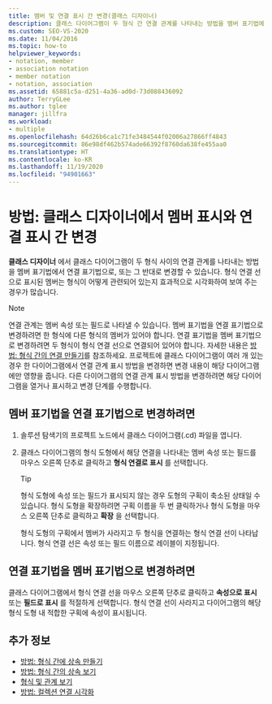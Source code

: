 ```yaml
---
title: 멤버 및 연결 표시 간 변경(클래스 디자이너)
description: 클래스 다이어그램이 두 형식 간 연결 관계를 나타내는 방법을 멤버 표기법에서 연결 표기법으로, 또는 그 반대로 변경하는 방법을 알아봅니다.
ms.custom: SEO-VS-2020
ms.date: 11/04/2016
ms.topic: how-to
helpviewer_keywords:
- notation, member
- association notation
- member notation
- notation, association
ms.assetid: 65881c5a-d251-4a36-ad0d-73d088436092
author: TerryGLee
ms.author: tglee
manager: jillfra
ms.workload:
- multiple
ms.openlocfilehash: 64d26b6ca1c71fe3484544f02006a27866ff4843
ms.sourcegitcommit: 86e98df462b574ade66392f8760da638fe455aa0
ms.translationtype: HT
ms.contentlocale: ko-KR
ms.lasthandoff: 11/19/2020
ms.locfileid: "94901663"
---
```

# <a name="how-to-change-between-member-notation-and-association-notation-in-class-designer"></a>방법: 클래스 디자이너에서 멤버 표시와 연결 표시 간 변경

**클래스 디자이너** 에서 클래스 다이어그램이 두 형식 사이의 연결 관계를 나타내는 방법을 멤버 표기법에서 연결 표기법으로, 또는 그 반대로 변경할 수 있습니다. 형식 연결 선으로 표시된 멤버는 형식이 어떻게 관련되어 있는지 효과적으로 시각화하여 보여 주는 경우가 많습니다.

> [!NOTE]
> 연결 관계는 멤버 속성 또는 필드로 나타낼 수 있습니다. 멤버 표기법을 연결 표기법으로 변경하려면 한 형식에 다른 형식의 멤버가 있어야 합니다. 연결 표기법을 멤버 표기법으로 변경하려면 두 형식이 형식 연결 선으로 연결되어 있어야 합니다. 자세한 내용은 [방법: 형식 간의 연결 만들기](how-to-create-associations-between-types.md)를 참조하세요. 프로젝트에 클래스 다이어그램이 여러 개 있는 경우 한 다이어그램에서 연결 관계 표시 방법을 변경하면 변경 내용이 해당 다이어그램에만 영향을 줍니다. 다른 다이어그램의 연결 관계 표시 방법을 변경하려면 해당 다이어그램을 열거나 표시하고 변경 단계를 수행합니다.

## <a name="to-change-member-notation-to-association-notation"></a>멤버 표기법을 연결 표기법으로 변경하려면

1. 솔루션 탐색기의 프로젝트 노드에서 클래스 다이어그램(.cd) 파일을 엽니다.

2. 클래스 다이어그램의 형식 도형에서 해당 연결을 나타내는 멤버 속성 또는 필드를 마우스 오른쪽 단추로 클릭하고 **형식 연결로 표시** 를 선택합니다.

    > [!TIP]
    > 형식 도형에 속성 또는 필드가 표시되지 않는 경우 도형의 구획이 축소된 상태일 수 있습니다. 형식 도형을 확장하려면 구획 이름을 두 번 클릭하거나 형식 도형을 마우스 오른쪽 단추로 클릭하고 **확장** 을 선택합니다.

    형식 도형의 구획에서 멤버가 사라지고 두 형식을 연결하는 형식 연결 선이 나타납니다. 형식 연결 선은 속성 또는 필드 이름으로 레이블이 지정됩니다.

## <a name="to-change-association-notation-to-member-notation"></a>연결 표기법을 멤버 표기법으로 변경하려면

클래스 다이어그램에서 형식 연결 선을 마우스 오른쪽 단추로 클릭하고 **속성으로 표시** 또는 **필드로 표시** 를 적절하게 선택합니다. 형식 연결 선이 사라지고 다이어그램의 해당 형식 도형 내 적합한 구획에 속성이 표시됩니다.

## <a name="see-also"></a>추가 정보

- [방법: 형식 간에 상속 만들기](how-to-create-inheritance-between-types.md)
- [방법: 형식 간의 상속 보기](how-to-view-inheritance-between-types.md)
- [형식 및 관계 보기](designing-and-viewing-classes-and-types.md)
- [방법: 컬렉션 연결 시각화](how-to-visualize-a-collection-association.md)
